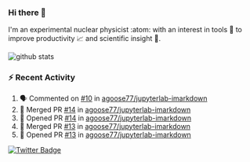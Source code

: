 ### Hi there 👋 

I'm an experimental nuclear physicist :atom: with an interest in tools :wrench: to improve productivity :chart_with_upwards_trend: and scientific insight :telescope:.

![github stats](https://github-readme-stats.vercel.app/api?username=agoose77&show_icons=true&hide_rank=true&hide_title=true&bg_color=30,e76445,904e95&text_color=efe3ec&icon_color=efe3ec)
<!--
**agoose77/agoose77** is a ✨ _special_ ✨ repository because its `README.md` (this file) appears on your GitHub profile.

Here are some ideas to get you started:

- 🔭 I’m currently working on ...
- 🌱 I’m currently learning ...
- 👯 I’m looking to collaborate on ...
- 🤔 I’m looking for help with ...
- 💬 Ask me about ...
- 📫 How to reach me: ...
- 😄 Pronouns: ...
- ⚡ Fun fact: ...
-->

### :zap: Recent Activity
<!--START_SECTION:activity-->
1. 🗣 Commented on [#10](https://github.com/agoose77/jupyterlab-imarkdown/issues/10) in [agoose77/jupyterlab-imarkdown](https://github.com/agoose77/jupyterlab-imarkdown)
2. 🎉 Merged PR [#14](https://github.com/agoose77/jupyterlab-imarkdown/pull/14) in [agoose77/jupyterlab-imarkdown](https://github.com/agoose77/jupyterlab-imarkdown)
3. 💪 Opened PR [#14](https://github.com/agoose77/jupyterlab-imarkdown/pull/14) in [agoose77/jupyterlab-imarkdown](https://github.com/agoose77/jupyterlab-imarkdown)
4. 🎉 Merged PR [#13](https://github.com/agoose77/jupyterlab-imarkdown/pull/13) in [agoose77/jupyterlab-imarkdown](https://github.com/agoose77/jupyterlab-imarkdown)
5. 💪 Opened PR [#13](https://github.com/agoose77/jupyterlab-imarkdown/pull/13) in [agoose77/jupyterlab-imarkdown](https://github.com/agoose77/jupyterlab-imarkdown)
<!--END_SECTION:activity-->


[![Twitter Badge](https://img.shields.io/twitter/follow/agoose77?style=flat-square&logo=Twitter&logoColor=white&color=cornflowerblue)](https://twitter.com/agoose77)
